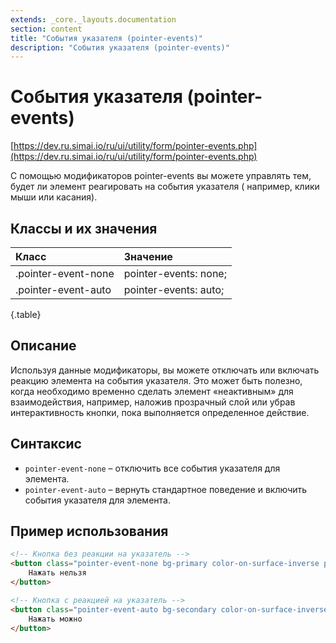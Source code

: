 ```yaml
---
extends: _core._layouts.documentation
section: content
title: "События указателя (pointer-events)"
description: "События указателя (pointer-events)"
---
```


# События указателя (pointer-events)

[https://dev.ru.simai.io/ru/ui/utility/form/pointer-events.php](https://dev.ru.simai.io/ru/ui/utility/form/pointer-events.php)

С помощью модификаторов pointer-events вы можете управлять тем, будет ли элемент реагировать на события указателя (
например, клики мыши или касания).

## Классы и их значения

| Класс               | Значение              |
|:--------------------|:----------------------|
| .pointer-event-none | pointer-events: none; |
| .pointer-event-auto | pointer-events: auto; |
{.table}

## Описание

Используя данные модификаторы, вы можете отключать или включать реакцию элемента на события указателя. Это может быть
полезно, когда необходимо временно сделать элемент «неактивным» для взаимодействия, например, наложив прозрачный слой
или убрав интерактивность кнопки, пока выполняется определенное действие.

## Синтаксис

- `pointer-event-none` – отключить все события указателя для элемента.
- `pointer-event-auto` – вернуть стандартное поведение и включить события указателя для элемента.

## Пример использования

```html
<!-- Кнопка без реакции на указатель -->
<button class="pointer-event-none bg-primary color-on-surface-inverse p-1 radius-1/3">
    Нажать нельзя
</button>

<!-- Кнопка с реакцией на указатель -->
<button class="pointer-event-auto bg-secondary color-on-surface-inverse p-1 radius-1/3">
    Нажать можно
</button>
```
